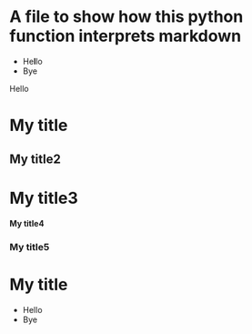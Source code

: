 # A file to show how this python function interprets markdown
- He**l**lo
- Bye

Hello

# My title
## My title2
# My title3
#### My title4
### My title5

# My title
- Hello
- Bye
